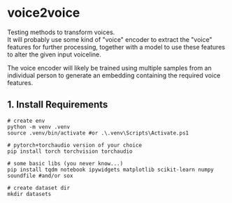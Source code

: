 # voice2voice
Testing methods to transform voices.  
It will probably use some kind of "voice" encoder to extract the "voice" features for further processing, together with a model to use these features to alter the given input voiceline.

The voice encoder will likely be trained using multiple samples from an individual person to generate an embedding containing the required voice features.

## 1. Install Requirements
```
# create env
python -m venv .venv
source .venv/bin/activate #or .\.venv\Scripts\Activate.ps1

# pytorch+torchaudio version of your choice
pip install torch torchvision torchaudio

# some basic libs (you never know...)
pip install tqdm notebook ipywidgets matplotlib scikit-learn numpy soundfile #and/or sox

# create dataset dir
mkdir datasets
``` 

